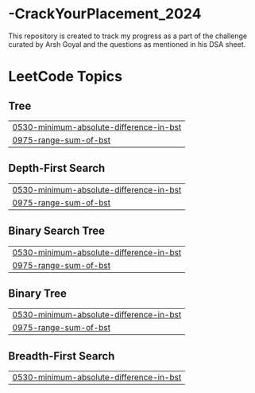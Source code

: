 # -CrackYourPlacement_2024
This repository is created to track my progress as a part of the challenge curated by Arsh Goyal and the questions as  mentioned in his DSA sheet.

<!---LeetCode Topics Start-->
# LeetCode Topics
## Tree
|  |
| ------- |
| [0530-minimum-absolute-difference-in-bst](https://github.com/sapta0069/CrackYourPlacement_2024/tree/master/0530-minimum-absolute-difference-in-bst) |
| [0975-range-sum-of-bst](https://github.com/sapta0069/CrackYourPlacement_2024/tree/master/0975-range-sum-of-bst) |
## Depth-First Search
|  |
| ------- |
| [0530-minimum-absolute-difference-in-bst](https://github.com/sapta0069/CrackYourPlacement_2024/tree/master/0530-minimum-absolute-difference-in-bst) |
| [0975-range-sum-of-bst](https://github.com/sapta0069/CrackYourPlacement_2024/tree/master/0975-range-sum-of-bst) |
## Binary Search Tree
|  |
| ------- |
| [0530-minimum-absolute-difference-in-bst](https://github.com/sapta0069/CrackYourPlacement_2024/tree/master/0530-minimum-absolute-difference-in-bst) |
| [0975-range-sum-of-bst](https://github.com/sapta0069/CrackYourPlacement_2024/tree/master/0975-range-sum-of-bst) |
## Binary Tree
|  |
| ------- |
| [0530-minimum-absolute-difference-in-bst](https://github.com/sapta0069/CrackYourPlacement_2024/tree/master/0530-minimum-absolute-difference-in-bst) |
| [0975-range-sum-of-bst](https://github.com/sapta0069/CrackYourPlacement_2024/tree/master/0975-range-sum-of-bst) |
## Breadth-First Search
|  |
| ------- |
| [0530-minimum-absolute-difference-in-bst](https://github.com/sapta0069/CrackYourPlacement_2024/tree/master/0530-minimum-absolute-difference-in-bst) |
<!---LeetCode Topics End-->